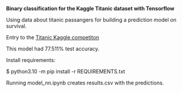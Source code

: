 **Binary classification for the Kaggle Titanic dataset with Tensorflow**

Using data about titanic passangers for building a prediction model on survival.

Entry to the [Titanic Kaggle competiton](https://www.kaggle.com/competitions/titanic)

This model had 77.511% test accuracy.

Install requirements:

$ python3.10 -m pip install -r REQUIREMENTS.txt

Running model_nn.ipynb creates results.csv with the predictions.